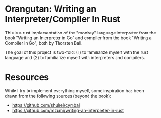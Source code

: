 # Orangutan: Writing an Interpreter/Compiler in Rust
This is a rust implementation of the "monkey" language interpreter from the book "Writing an Interpreter in Go" and compiler from the book "Writing a Compiler in Go", both by Thorsten Ball.

The goal of this project is two-fold: (1) to familiarize myself with the rust language and (2) to familiarize myself with interpreters and compilers.

# Resources
While I try to implement everything myself, some inspiration has been drawn from the following sources (beyond the book):
-  https://github.com/shuhei/cymbal
-  https://github.com/mzumi/writing-an-interpreter-in-rust